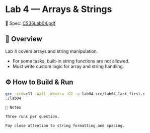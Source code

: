 # Lab 4 — Arrays & Strings

📄 Spec: [CS36Lab04.pdf](../../docs/CS36Lab04.pdf)

## 🎯 Overview

Lab 4 covers arrays and string manipulation.  
- For some tasks, built-in string functions are not allowed.  
- Must write custom logic for array and string handling.  


## ⚙️ How to Build & Run
```bash
gcc -std=c11 -Wall -Wextra -O2 -o lab04 src/lab04_last_first.c
./lab04

🧪 Notes

Three runs per question.

Pay close attention to string formatting and spacing.